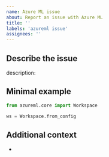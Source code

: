 ```yaml
---
name: Azure ML issue 
about: Report an issue with Azure ML
title: ''
labels: 'azureml issue'
assignees: ''
---
```


## Describe the issue

description:

## Minimal example

```python
from azureml.core import Workspace

ws = Workspace.from_config
```

## Additional context

-
